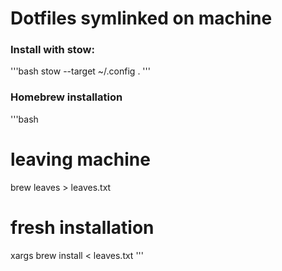# Dotfiles symlinked on machine

### Install with stow:
'''bash
stow --target ~/.config .
'''

### Homebrew installation
'''bash
# leaving machine
brew leaves > leaves.txt

# fresh installation
xargs brew install < leaves.txt
'''
